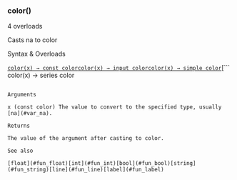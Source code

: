 ### color()

4 overloads

Casts na to color

Syntax & Overloads

[```
color(x) → const color
```](#fun_color-0)[```
color(x) → input color
```](#fun_color-1)[```
color(x) → simple color
```](#fun_color-2)[```
color(x) → series color
```](#fun_color-3)

Arguments

x (const color) The value to convert to the specified type, usually [na](#var_na).

Returns

The value of the argument after casting to color.

See also

[float](#fun_float)[int](#fun_int)[bool](#fun_bool)[string](#fun_string)[line](#fun_line)[label](#fun_label)
